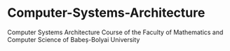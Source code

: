# Computer-Systems-Architecture
Computer Systems Architecture Course of the Faculty of Mathematics and Computer Science of Babeș-Bolyai University
